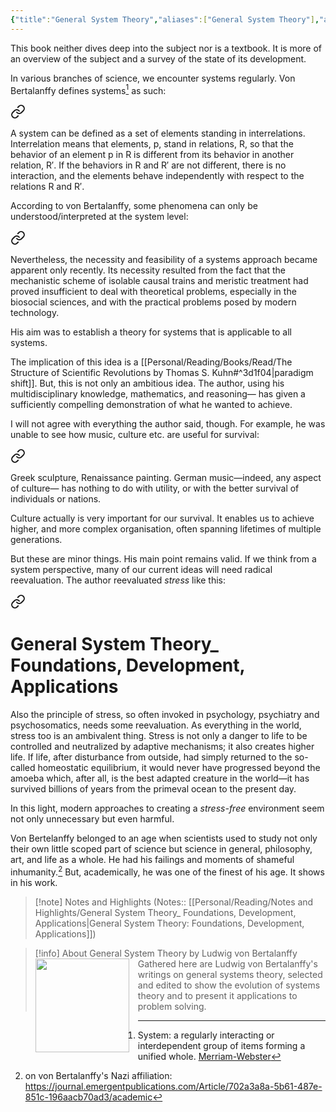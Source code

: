 ```yaml
---
{"title":"General System Theory","aliases":["General System Theory"],"authors":["Ludwig von Bertalanffy"],"publisher":"New York : G. Braziller","publish":"2003","pages":324,"isbn10":"0807604534","isbn13":"9780807604533","rating":"4.5","reviewed":true,"cover":"https://books.google.com/books/publisher/content/images/frontcover/N6k2mILtPYIC?fife=w600-h900&source=gbs_api","read_count":1,"tags":["book","Political","Science"],"log":[{"status":"Read","timestamp":"2025-01-07T03:18:08+06:00"},{"status":"In Progress","timestamp":"2024-12-07T20:24:48+06:00"},{"status":"To Read","timestamp":"2024-12-07T20:22:18+06:00"}],"created":"2024-12-07T20:22:18+06:00","updated":"2025-01-07T18:43:42+06:00","status":"Read","dg-publish":true,"dg-note-icon":"2","dg-path":"Reading/Books/Read/General System Theory by Ludwig von Bertalanffy.md","permalink":"/reading/books/read/general-system-theory-by-ludwig-von-bertalanffy/","dgPassFrontmatter":true,"noteIcon":"2"}
---
```


This book neither dives deep into the subject nor is a textbook. It is more of an overview of the subject and a survey of the state of its development.

In various branches of science, we encounter systems regularly. Von Bertalanffy defines systems[^1] as such:


<div class="transclusion internal-embed is-loaded"><a class="markdown-embed-link" href="/reading/notes-and-highlights/general-system-theory-foundations-development-applications/#82aa6e" aria-label="Open link"><svg xmlns="http://www.w3.org/2000/svg" width="24" height="24" viewBox="0 0 24 24" fill="none" stroke="currentColor" stroke-width="2" stroke-linecap="round" stroke-linejoin="round" class="svg-icon lucide-link"><path d="M10 13a5 5 0 0 0 7.54.54l3-3a5 5 0 0 0-7.07-7.07l-1.72 1.71"></path><path d="M14 11a5 5 0 0 0-7.54-.54l-3 3a5 5 0 0 0 7.07 7.07l1.71-1.71"></path></svg></a><div class="markdown-embed">



A system can be defined as a set of elements standing in interrelations. Interrelation means that elements, p, stand in relations, R, so that the behavior of an element p in R is different from its behavior in another relation, R′. If the behaviors in R and R′ are not different, there is no interaction, and the elements behave independently with respect to the relations R and R′. 

</div></div>


According to von Bertalanffy, some phenomena can only be understood/interpreted at the system level:


<div class="transclusion internal-embed is-loaded"><a class="markdown-embed-link" href="/reading/notes-and-highlights/general-system-theory-foundations-development-applications/#2ac684" aria-label="Open link"><svg xmlns="http://www.w3.org/2000/svg" width="24" height="24" viewBox="0 0 24 24" fill="none" stroke="currentColor" stroke-width="2" stroke-linecap="round" stroke-linejoin="round" class="svg-icon lucide-link"><path d="M10 13a5 5 0 0 0 7.54.54l3-3a5 5 0 0 0-7.07-7.07l-1.72 1.71"></path><path d="M14 11a5 5 0 0 0-7.54-.54l-3 3a5 5 0 0 0 7.07 7.07l1.71-1.71"></path></svg></a><div class="markdown-embed">



Nevertheless, the necessity and feasibility of a systems approach became apparent only recently. Its necessity resulted from the fact that the mechanistic scheme of isolable causal trains and meristic treatment had proved insufficient to deal with theoretical problems, especially in the biosocial sciences, and with the practical problems posed by modern technology. 

</div></div>


 His aim was to establish a theory for systems that is applicable to all systems.

The implication of this idea is a [[Personal/Reading/Books/Read/The Structure of Scientific Revolutions by Thomas S. Kuhn#^3d1f04\|paradigm shift]]. But, this is not only an ambitious idea. The author, using his multidisciplinary knowledge, mathematics, and reasoning— has given a sufficiently compelling demonstration of what he wanted to achieve.

I will not agree with everything the author said, though. For example, he was unable to see how music, culture etc. are useful for survival:


<div class="transclusion internal-embed is-loaded"><a class="markdown-embed-link" href="/reading/notes-and-highlights/general-system-theory-foundations-development-applications/#4d8ec4" aria-label="Open link"><svg xmlns="http://www.w3.org/2000/svg" width="24" height="24" viewBox="0 0 24 24" fill="none" stroke="currentColor" stroke-width="2" stroke-linecap="round" stroke-linejoin="round" class="svg-icon lucide-link"><path d="M10 13a5 5 0 0 0 7.54.54l3-3a5 5 0 0 0-7.07-7.07l-1.72 1.71"></path><path d="M14 11a5 5 0 0 0-7.54-.54l-3 3a5 5 0 0 0 7.07 7.07l1.71-1.71"></path></svg></a><div class="markdown-embed">



Greek sculpture, Renaissance painting. German music—indeed, any aspect of culture— has nothing to do with utility, or with the better survival of individuals or nations. 

</div></div>


Culture actually is very important for our survival. It enables us to achieve higher, and more complex organisation, often spanning lifetimes of multiple generations.

But these are minor things. His main point remains valid. If we think from a system perspective, many of our current ideas will need radical reevaluation. The author reevaluated *stress* like this:


<div class="transclusion internal-embed is-loaded"><a class="markdown-embed-link" href="/reading/notes-and-highlights/general-system-theory-foundations-development-applications/#8d3ac9" aria-label="Open link"><svg xmlns="http://www.w3.org/2000/svg" width="24" height="24" viewBox="0 0 24 24" fill="none" stroke="currentColor" stroke-width="2" stroke-linecap="round" stroke-linejoin="round" class="svg-icon lucide-link"><path d="M10 13a5 5 0 0 0 7.54.54l3-3a5 5 0 0 0-7.07-7.07l-1.72 1.71"></path><path d="M14 11a5 5 0 0 0-7.54-.54l-3 3a5 5 0 0 0 7.07 7.07l1.71-1.71"></path></svg></a><div class="markdown-embed">

<div class="markdown-embed-title">

# General System Theory_  Foundations, Development, Applications

</div>


Also the principle of stress, so often invoked in psychology, psychiatry and psychosomatics, needs some reevaluation. As everything in the world, stress too is an ambivalent thing. Stress is not only a danger to life to be controlled and neutralized by adaptive mechanisms; it also creates higher life. If life, after disturbance from outside, had simply returned to the so-called homeostatic equilibrium, it would never have progressed beyond the amoeba which, after all, is the best adapted creature in the world—it has survived billions of years from the primeval ocean to the present day. 

</div></div>


In this light, modern approaches to creating a *stress-free* environment seem not only unnecessary but even harmful.

Von Bertelanffy belonged to an age when scientists used to study not only their own little scoped part of science but science in general, philosophy, art, and life as a whole. He had his failings and moments of shameful inhumanity.[^2] But, academically, he was one of the finest of his age. It shows in his work.


> [!note] Notes and Highlights
> (Notes:: [[Personal/Reading/Notes and Highlights/General System Theory_  Foundations, Development, Applications\|General System Theory:  Foundations, Development, Applications]])

> [!info] About General System Theory by Ludwig von Bertalanffy
> <img src="https://books.google.com/books/publisher/content/images/frontcover/N6k2mILtPYIC?fife=w600-h900&source=gbs_api" style="float: left; width: 150px; height: auto; margin-right: 1em;" /> Gathered here are Ludwig von Bertalanffy's writings on general systems theory, selected and edited to show the evolution of systems theory and to present it applications to problem solving.

[^1]: System: a regularly interacting or interdependent group of items forming a unified whole. [Merriam-Webster](https://www.merriam-webster.com/dictionary/system)
[^2]: on von Bertalanffy's Nazi affiliation: https://journal.emergentpublications.com/Article/702a3a8a-5b61-487e-851c-196aacb70ad3/academic 